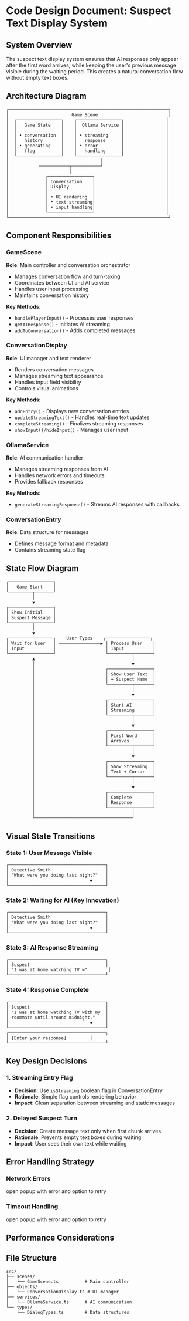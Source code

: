 # Code Design Document: Suspect Text Display System

## System Overview

The suspect text display system ensures that AI responses only appear after the first word arrives, while keeping the user's previous message visible during the waiting period. This creates a natural conversation flow without empty text boxes.

## Architecture Diagram

```
┌─────────────────────────────────────────────────────────────┐
│                        Game Scene                           │
│  ┌─────────────────┐    ┌─────────────────┐                │
│  │   Game State    │    │  Ollama Service │                │
│  │                 │    │                 │                │
│  │ • conversation  │    │ • streaming     │                │
│  │   history       │    │   response      │                │
│  │ • generating    │    │ • error         │                │
│  │   flag          │    │   handling      │                │
│  └─────────────────┘    └─────────────────┘                │
│           │                       │                        │
│           └───────────┬───────────┘                        │
│                       │                                    │
│              ┌─────────────────┐                           │
│              │ Conversation    │                           │
│              │ Display         │                           │
│              │                 │                           │
│              │ • UI rendering  │                           │
│              │ • text streaming│                           │
│              │ • input handling│                           │
│              └─────────────────┘                           │
└─────────────────────────────────────────────────────────────┘
```

## Component Responsibilities

### GameScene
**Role**: Main controller and conversation orchestrator
- Manages conversation flow and turn-taking
- Coordinates between UI and AI service
- Handles user input processing
- Maintains conversation history

**Key Methods**:
- `handlePlayerInput()` - Processes user responses
- `getAIResponse()` - Initiates AI streaming
- `addToConversation()` - Adds completed messages

### ConversationDisplay
**Role**: UI manager and text renderer
- Renders conversation messages
- Manages streaming text appearance
- Handles input field visibility
- Controls visual animations

**Key Methods**:
- `addEntry()` - Displays new conversation entries
- `updateStreamingText()` - Handles real-time text updates
- `completeStreaming()` - Finalizes streaming responses
- `showInput()/hideInput()` - Manages user input

### OllamaService
**Role**: AI communication handler
- Manages streaming responses from AI
- Handles network errors and timeouts
- Provides fallback responses

**Key Methods**:
- `generateStreamingResponse()` - Streams AI responses with callbacks

### ConversationEntry
**Role**: Data structure for messages
- Defines message format and metadata
- Contains streaming state flag

## State Flow Diagram

```
┌─────────────────┐
│   Game Start    │
└─────────┬───────┘
          │
          ▼
┌─────────────────┐
│ Show Initial    │
│ Suspect Message │
└─────────┬───────┘
          │
          ▼
┌─────────────────┐    User Types    ┌─────────────────┐
│ Wait for User   │ ────────────────▶ │ Process User    │
│ Input           │                   │ Input           │
└─────────────────┘                   └─────────┬───────┘
          ▲                                     │
          │                                     ▼
          │                           ┌─────────────────┐
          │                           │ Show User Text  │
          │                           │ + Suspect Name  │
          │                           └─────────┬───────┘
          │                                     │
          │                                     ▼
          │                           ┌─────────────────┐
          │                           │ Start AI        │
          │                           │ Streaming       │
          │                           └─────────┬───────┘
          │                                     │
          │                                     ▼
          │                           ┌─────────────────┐
          │                           │ First Word      │
          │                           │ Arrives         │
          │                           └─────────┬───────┘
          │                                     │
          │                                     ▼
          │                           ┌─────────────────┐
          │                           │ Show Streaming  │
          │                           │ Text + Cursor   │
          │                           └─────────┬───────┘
          │                                     │
          │                                     ▼
          │                           ┌─────────────────┐
          │                           │ Complete        │
          │                           │ Response        │
          │                           └─────────┬───────┘
          │                                     │
          └─────────────────────────────────────┘
```

## Visual State Transitions

### State 1: User Message Visible
```
┌─────────────────────────────────────┐
│ Detective Smith                     │
│ "What were you doing last night?"   │
│                               ◆     │
└─────────────────────────────────────┘
```

### State 2: Waiting for AI (Key Innovation)
```
┌─────────────────────────────────────┐
│ Detective Smith                     │
│ "What were you doing last night?"   │
│                               ◆     │
└─────────────────────────────────────┘
```

### State 3: AI Response Streaming
```
┌─────────────────────────────────────┐
│ Suspect                             │
│ "I was at home watching TV w"        │
└─────────────────────────────────────┘
```

### State 4: Response Complete
```
┌─────────────────────────────────────┐
│ Suspect                             │
│ "I was at home watching TV with my  │
│ roommate until around midnight."    │
│                               ◆     │
└─────────────────────────────────────┘
┌─────────────────────────────────────┐
│ [Enter your response]         │
└─────────────────────────────────────┘
```

## Key Design Decisions

### 1. Streaming Entry Flag
- **Decision**: Use `isStreaming` boolean flag in ConversationEntry
- **Rationale**: Simple flag controls rendering behavior
- **Impact**: Clean separation between streaming and static messages

### 2. Delayed Suspect Turn
- **Decision**: Create message text only when first chunk arrives
- **Rationale**: Prevents empty text boxes during waiting
- **Impact**: User sees their own text while waiting


## Error Handling Strategy

### Network Errors
open popup with error and option to retry

### Timeout Handling
open popup with error and option to retry

## Performance Considerations


## File Structure

```
src/
├── scenes/
│   └── GameScene.ts          # Main controller
├── objects/
│   └── ConversationDisplay.ts # UI manager
├── services/
│   └── OllamaService.ts      # AI communication
└── types/
    └── DialogTypes.ts        # Data structures
```
